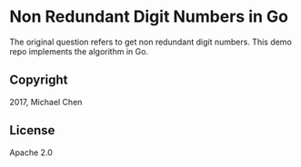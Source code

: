 # Non Redundant Digit Numbers in Go

The original question refers to get non redundant digit numbers. This demo repo implements the algorithm in Go.

## Copyright

2017, Michael Chen

## License

Apache 2.0